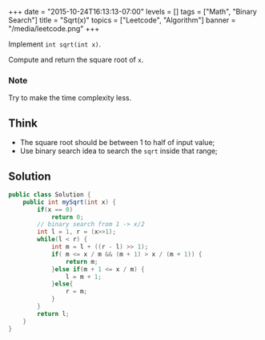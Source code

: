 +++
date = "2015-10-24T16:13:13-07:00"
levels = []
tags = ["Math", "Binary Search"]
title = "Sqrt(x)"
topics = ["Leetcode", "Algorithm"]
banner = "/media/leetcode.png"
+++

Implement `int sqrt(int x)`.

Compute and return the square root of `x`.

<!--more-->

### Note
Try to make the time complexity less.


## Think
- The square root should be between 1 to half of input value;
- Use binary search idea to search the `sqrt` inside that range;

## Solution
```java
public class Solution {
    public int mySqrt(int x) {
        if(x == 0)
            return 0;
        // binary search from 1 -> x/2
        int l = 1, r = (x>>1);
        while(l < r) {
            int m = l + ((r - l) >> 1);
            if( m <= x / m && (m + 1) > x / (m + 1)) {
                return m;
            }else if(m + 1 <= x / m) {
                l = m + 1;
            }else{
                r = m;
            }
        }
        return l;
    }
}
```
